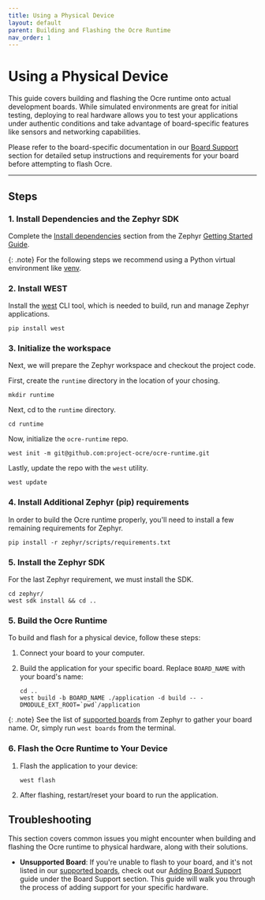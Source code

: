 ```yaml
---
title: Using a Physical Device 
layout: default
parent: Building and Flashing the Ocre Runtime 
nav_order: 1 
---
```


# Using a Physical Device

This guide covers building and flashing the Ocre runtime onto actual development boards. While simulated environments are great for initial testing, deploying to real hardware allows you to test your applications under authentic conditions and take advantage of board-specific features like sensors and networking capabilities.

Please refer to the board-specific documentation in our [Board Support](../../../board-support) section for detailed setup instructions and requirements for your board before attempting to flash Ocre.

---

## Steps

### **1. Install Dependencies and the Zephyr SDK**

Complete the [Install dependencies](https://docs.zephyrproject.org/latest/develop/getting_started/index.html#install-dependencies) section from the Zephyr [Getting Started Guide](https://docs.zephyrproject.org/latest/develop/getting_started/index.html#getting-started-guide). 

{: .note}
For the following steps we recommend using a Python virtual environment like [venv](https://docs.python.org/3/library/venv.html).

### **2. Install WEST**

Install the [west](https://docs.zephyrproject.org/latest/develop/west/index.html) CLI tool, which is needed to build, run and manage Zephyr applications.

```
pip install west
```

### **3. Initialize the workspace**

Next, we will prepare the Zephyr workspace and checkout the project code.

First, create the `runtime` directory in the location of your chosing.
```
mkdir runtime
```
Next, cd to the `runtime` directory.

```
cd runtime
```

Now, initialize the `ocre-runtime` repo.
```
west init -m git@github.com:project-ocre/ocre-runtime.git
```

Lastly, update the repo with the `west` utility.

```
west update
```

### **4. Install Additional Zephyr (pip) requirements**

In order to build the Ocre runtime properly, you'll need to install a few remaining requirements for Zephyr.

```
pip install -r zephyr/scripts/requirements.txt
```

### **5. Install the Zephyr SDK**
For the last Zephyr requirement, we must install the SDK. 

```
cd zephyr/
west sdk install && cd ..
```

### **5. Build the Ocre Runtime**

To build and flash for a physical device, follow these steps:

1. Connect your board to your computer.

2. Build the application for your specific board. Replace `BOARD_NAME` with your board's name:
   ```
   cd ..
   west build -b BOARD_NAME ./application -d build -- -DMODULE_EXT_ROOT=`pwd`/application
   ```

{: .note}
See the list of [supported boards](https://docs.zephyrproject.org/latest/boards/index.html) from Zephyr to gather your board name. Or, simply run `west boards` from the terminal.


### **6. Flash the Ocre Runtime to Your Device**
1. Flash the application to your device:
   ```
   west flash
   ```

2. After flashing, restart/reset your board to run the application.

## Troubleshooting
This section covers common issues you might encounter when building and flashing the Ocre runtime to physical hardware, along with their solutions.

- **Unsupported Board**: If you're unable to flash to your board, and it's not listed in our [supported boards](../../../board-support), check out our [Adding Board Support](../../../board-support/adding-support) guide under the Board Support section. This guide will walk you through the process of adding support for your specific hardware. 
